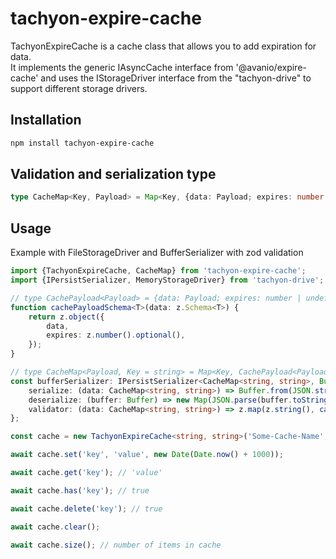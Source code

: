 # tachyon-expire-cache

TachyonExpireCache is a cache class that allows you to add expiration for data. <br/>
It implements the generic IAsyncCache interface from '@avanio/expire-cache' and uses the IStorageDriver interface from the "tachyon-drive" to support different storage drivers.

## Installation

```bash
npm install tachyon-expire-cache
```

## Validation and serialization type

```typescript
type CacheMap<Key, Payload> = Map<Key, {data: Payload; expires: number | undefined}>;
```

## Usage

Example with FileStorageDriver and BufferSerializer with zod validation

```typescript
import {TachyonExpireCache, CacheMap} from 'tachyon-expire-cache';
import {IPersistSerializer, MemoryStorageDriver} from 'tachyon-drive';

// type CachePayload<Payload> = {data: Payload; expires: number | undefined};
function cachePayloadSchema<T>(data: z.Schema<T>) {
	return z.object({
		data,
		expires: z.number().optional(),
	});
}

// type CacheMap<Payload, Key = string> = Map<Key, CachePayload<Payload>>
const bufferSerializer: IPersistSerializer<CacheMap<string, string>, Buffer> = {
	serialize: (data: CacheMap<string, string>) => Buffer.from(JSON.stringify(Array.from(data))),
	deserialize: (buffer: Buffer) => new Map(JSON.parse(buffer.toString())),
	validator: (data: CacheMap<string, string>) => z.map(z.string(), cachePayloadSchema(z.string())).safeParse(data).success,
};

const cache = new TachyonExpireCache<string, string>('Some-Cache-Name', new FileStorageDriver('FileStorageDriver', './cache.json', bufferSerializer));

await cache.set('key', 'value', new Date(Date.now() + 1000));

await cache.get('key'); // 'value'

await cache.has('key'); // true

await cache.delete('key'); // true

await cache.clear();

await cache.size(); // number of items in cache
```
